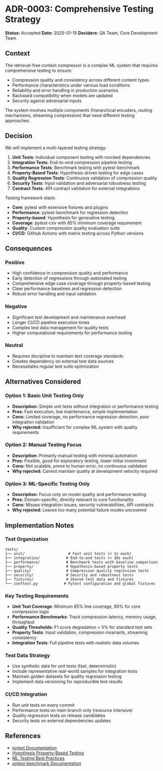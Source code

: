 # ADR-0003: Comprehensive Testing Strategy

**Status:** Accepted
**Date:** 2025-01-15
**Deciders:** QA Team, Core Development Team

## Context

The retrieval-free context compressor is a complex ML system that requires comprehensive testing to ensure:
- Compression quality and consistency across different content types
- Performance characteristics under various load conditions
- Reliability and error handling in production scenarios
- Backward compatibility when models are updated
- Security against adversarial inputs

The system involves multiple components (hierarchical encoders, routing mechanisms, streaming compression) that need different testing approaches.

## Decision

We will implement a multi-layered testing strategy:

1. **Unit Tests**: Individual component testing with mocked dependencies
2. **Integration Tests**: End-to-end compression pipeline testing
3. **Performance Tests**: Benchmark testing with pytest-benchmark
4. **Property-Based Tests**: Hypothesis-driven testing for edge cases
5. **Quality Regression Tests**: Continuous validation of compression quality
6. **Security Tests**: Input validation and adversarial robustness testing
7. **Contract Tests**: API contract validation for external integrations

Testing framework stack:
- **Core**: pytest with extensive fixtures and plugins
- **Performance**: pytest-benchmark for regression detection
- **Property-based**: Hypothesis for generative testing
- **Coverage**: pytest-cov with 85% minimum coverage requirement
- **Quality**: Custom compression quality evaluation suite
- **CI/CD**: GitHub Actions with matrix testing across Python versions

## Consequences

### Positive
- High confidence in compression quality and performance
- Early detection of regressions through automated testing
- Comprehensive edge case coverage through property-based testing
- Clear performance baselines and regression detection
- Robust error handling and input validation

### Negative
- Significant test development and maintenance overhead
- Longer CI/CD pipeline execution times
- Complex test data management for quality tests
- Higher computational requirements for performance testing

### Neutral
- Requires discipline to maintain test coverage standards
- Creates dependency on external test data sources
- Necessitates regular test suite optimization

## Alternatives Considered

### Option 1: Basic Unit Testing Only
- **Description:** Simple unit tests without integration or performance testing
- **Pros:** Fast execution, low maintenance, simple implementation
- **Cons:** Limited coverage, no performance regression detection, poor integration validation
- **Why rejected:** Insufficient for complex ML system with quality requirements

### Option 2: Manual Testing Focus
- **Description:** Primarily manual testing with minimal automation
- **Pros:** Flexible, good for exploratory testing, lower initial investment
- **Cons:** Not scalable, prone to human error, no continuous validation
- **Why rejected:** Cannot maintain quality at development velocity required

### Option 3: ML-Specific Testing Only
- **Description:** Focus only on model quality and performance testing
- **Pros:** Domain-specific, directly relevant to core functionality
- **Cons:** Misses integration issues, security vulnerabilities, API contracts
- **Why rejected:** Leaves too many potential failure modes uncovered

## Implementation Notes

### Test Organization
```
tests/
├── unit/                    # Fast unit tests (< 1s each)
├── integration/            # End-to-end tests (< 30s each)
├── performance/            # Benchmark tests with baseline comparison
├── property/               # Hypothesis-based property tests
├── quality/                # Compression quality regression tests
├── security/               # Security and robustness tests
├── fixtures/               # Shared test data and fixtures
└── conftest.py            # Pytest configuration and global fixtures
```

### Key Testing Requirements
- **Unit Test Coverage**: Minimum 85% line coverage, 90% for core compression logic
- **Performance Benchmarks**: Track compression latency, memory usage, throughput
- **Quality Thresholds**: F1 score degradation < 5% for standard test sets
- **Property Tests**: Input validation, compression invariants, streaming consistency
- **Integration Tests**: Full pipeline tests with realistic data volumes

### Test Data Strategy
- Use synthetic data for unit tests (fast, deterministic)
- Include representative real-world samples for integration tests
- Maintain golden datasets for quality regression testing
- Implement data versioning for reproducible test results

### CI/CD Integration
- Run unit tests on every commit
- Performance tests on main branch only (resource intensive)
- Quality regression tests on release candidates
- Security tests on external dependencies updates

## References

- [pytest Documentation](https://docs.pytest.org/)
- [Hypothesis Property-Based Testing](https://hypothesis.readthedocs.io/)
- [ML Testing Best Practices](https://example.com/ml-testing)
- [pytest-benchmark Documentation](https://pytest-benchmark.readthedocs.io/)
